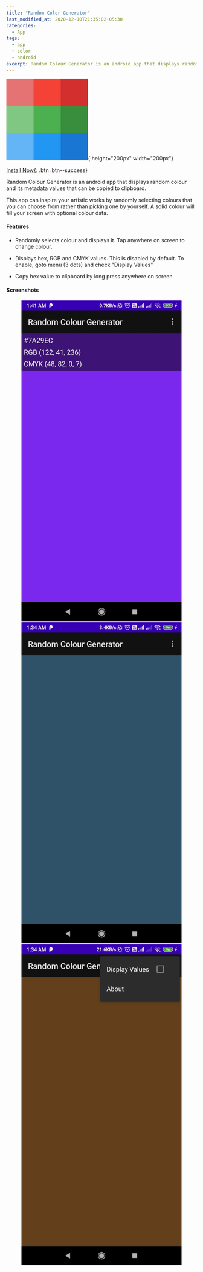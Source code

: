 ```yaml
---
title: "Random Color Generator"
last_modified_at: 2020-12-10T21:35:02+05:30
categories:
  - App
tags:
  - app
  - color
  - android
excerpt: Random Colour Generator is an android app that displays random colour and its metadata values that can be copied to clipboard.
---
```


![Logo](/assets/images/post-app-rcg/random-color-gen-icon.svg){:height="200px" width="200px"}

[Install Now](https://play.google.com/store/apps/details?id=in.lzworkshop.randomcolourgenerator.free){: .btn .btn--success}

Random Colour Generator is an android app that displays random colour and its metadata values that can be copied to clipboard.

This app can inspire your artistic works by randomly selecting colours that you can choose from rather than picking one by yourself. A solid colour will fill your screen with optional colour data.

#### Features

* Randomly selects colour and displays it. Tap anywhere on screen to change colour.

* Displays hex, RGB and CMYK values. This is disabled by default. To enable, goto menu (3 dots) and check "Display Values"

* Copy hex value to clipboard by long press anywhere on screen

#### Screenshots
<figure class="third">
	<img src="/assets/images/post-app-rcg/ss-1.webp">
	<img src="/assets/images/post-app-rcg/ss-2.webp">
	<img src="/assets/images/post-app-rcg/ss-4.webp">
</figure>